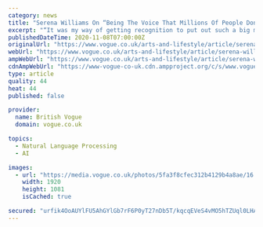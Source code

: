 ```yaml
---
category: news
title: "Serena Williams On “Being The Voice That Millions Of People Don’t Have”"
excerpt: "“It was my way of getting recognition to put out such a big message that wouldn ... “Now, we as Black people have a voice – and technology has been a huge part of that,” she says. “We see things that have been hidden for years; the things ..."
publishedDateTime: 2020-11-08T07:00:00Z
originalUrl: "https://www.vogue.co.uk/arts-and-lifestyle/article/serena-williams-british-vogue-interview"
webUrl: "https://www.vogue.co.uk/arts-and-lifestyle/article/serena-williams-british-vogue-interview"
ampWebUrl: "https://www.vogue.co.uk/arts-and-lifestyle/article/serena-williams-british-vogue-interview?amp"
cdnAmpWebUrl: "https://www-vogue-co-uk.cdn.ampproject.org/c/s/www.vogue.co.uk/arts-and-lifestyle/article/serena-williams-british-vogue-interview?amp"
type: article
quality: 44
heat: 44
published: false

provider:
  name: British Vogue
  domain: vogue.co.uk

topics:
  - Natural Language Processing
  - AI

images:
  - url: "https://media.vogue.co.uk/photos/5fa3f8cfec312b4129b4a8ae/16:9/w_1920,c_limit/Serena%20Nov20%20%20.jpg"
    width: 1920
    height: 1081
    isCached: true

secured: "urfik4OoAUYlFU5AhGYlGb7rF6P0yT27nDb5T/kqcqEVeS4vMO5hTZUql0LHAr+L+VaUje31t6Wsm6rEmnjMizJjInIr130Llb2sWp5ctZesj0tyPLYtrwFY0jQDph0u0B/13Am4btGNwuf1G5rPWauecqYYF6P4DxQifkW99n/aGKEYrQArlCYASxNSK4vCH5vTwRY6HvCu+K4KqbuyHBMxPeifml2chG/nr+XqUP2z/RN/vN8U2uYy9W9xxREYzFV7A1yo6sOgkKD1CaU2wSxgZzClYtNylpZRt/tJ4YFPknJ5NS3YEcDHmvcTXRCAriYn4MiIyGlqt1ZEqFpjZWVgPqFCHVYrqAlr5CLjBm8=;PUJsgqlNWe3bOQDK5Kb1GQ=="
---
```


